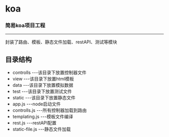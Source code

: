 # koa

### 简易koa项目工程
 
***

封装了路由、模板、静态文件加载、restAPI、测试等模块

## 目录结构

* controlls  ---该目录下放置控制器文件
* view		 ---该目录下放置html模板
* data       ---该目录下放置模拟数据
* test		 ---该目录下放置测试文件
* static	 ---该目录下放置静态文件		
* app.js		  ---node启动文件
* controlls.js	  ---所有控制器加载到路由
* templating.js   ---模板文件编译
* rest.js 		  ---restAPI配置
* static-file.js  ---静态文件加载
